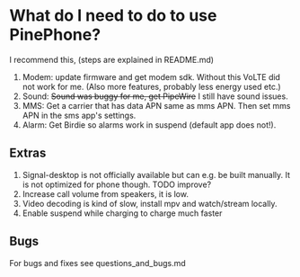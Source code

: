 # What do I need to do to use PinePhone?

I recommend this, (steps are explained in README.md)

1. Modem: update firmware and get modem sdk. Without this VoLTE did not work for me. (Also more features, probably less energy used etc.)
2. Sound: ~~Sound was buggy for me, get PipeWire~~ I still have sound issues.
3. MMS: Get a carrier that has data APN same as mms APN. Then set mms APN in the sms app's settings.
4. Alarm: Get Birdie so alarms work in suspend (default app does not!).

## Extras

1. Signal-desktop is not officially available but can e.g. be built manually. It is not optimized for phone though. TODO improve?
2. Increase call volume from speakers, it is low.
3. Video decoding is kind of slow, install mpv and watch/stream locally.
4. Enable suspend while charging to charge much faster

## Bugs

For bugs and fixes see questions_and_bugs.md
